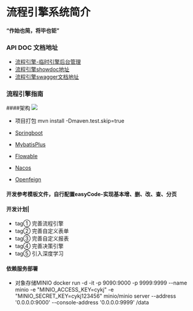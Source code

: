 # 流程引擎系统简介

#### “作始也简，将毕也钜”

### API  DOC 文档地址
* [流程引擎-临时引擎后台管理](localhost)
* [流程引擎showdoc地址](http://47.105.165.206:8888/web/#/7?page_id=77)
* [流程引擎swagger文档地址](http://localhost:8080/swagger-ui/index.html)

### 流程引擎指南

####架构
![](docs/流程中心设计架构草图.png)

* 项目打包  mvn install -Dmaven.test.skip=true


* [Springboot]()
* [MybatisPlus]()
* [Flowable]()
* [Nacos]()
* [Openfeign]()

#### 开发参考模板文件，自行配置easyCode-实现基本增、删、改、查、分页

#### 开发计划| 
* tag① 完善流程引擎   
* tag② 完善自定义表单   
* tag③ 完善自定义报表 
* tag④ 完善决策引擎  
* tag⑤ 引入深度学习

#### 依赖服务部署
* 对象存储MINIO docker run  -d -it -p 9090:9000 -p 9999:9999 --name minio -e "MINIO_ACCESS_KEY=cykj"  -e "MINIO_SECRET_KEY=cykj123456"   minio/minio server  --address '0.0.0.0:9000'   --console-address '0.0.0.0:9999'   /data